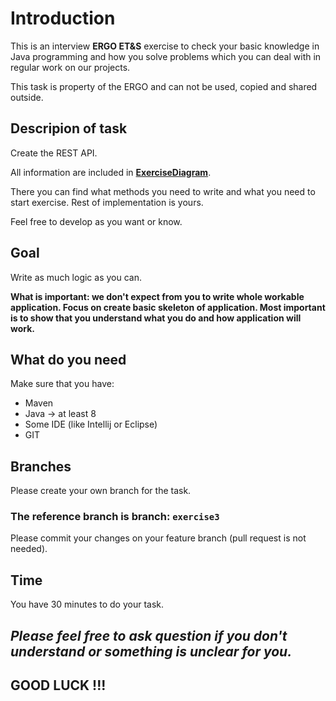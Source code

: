 # Introduction
This is an interview **ERGO ET&S** exercise to check your basic knowledge in Java programming 
and how you solve problems which you can deal with in regular 
work on our projects.

This task is property of the ERGO and can not be used, copied and shared outside. 

## Descripion of task
Create the REST API. 

All information are included in **[ExerciseDiagram][ExerciseDiagram]**.

There you can find what methods you need to write and what you need to start exercise.
Rest of implementation is yours. 

Feel free to develop as you want or know.
## Goal
Write as much logic as you can.

**What is important: we don't expect from you to write whole workable application. Focus on create basic skeleton of application. 
Most important is to show that you understand what you do and how application will work.**

## What do you need
Make sure that you have:
- Maven
- Java -> at least 8
- Some IDE (like Intellij or Eclipse)
- GIT
## Branches
Please create your own branch for the task.

### **The reference branch is branch: `exercise3`**
Please commit your changes on your feature branch (pull request is not needed).
## Time
You have 30 minutes to do your task.

## _**Please feel free to ask question if you don't understand or something is unclear for you.**_


## **GOOD LUCK !!!**


[ExerciseDiagram]: ExerciseDiagram.jpg
